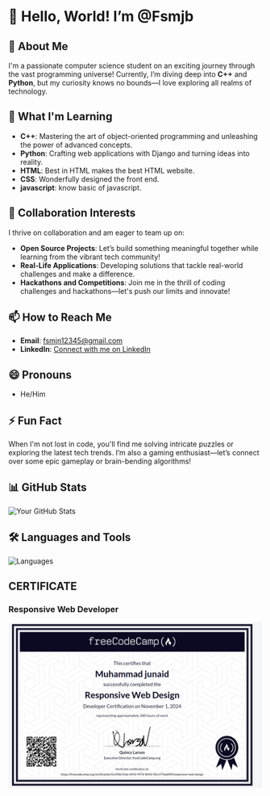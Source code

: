 # 👋 Hello, World! I’m @Fsmjb

## 👀 About Me
I'm a passionate computer science student on an exciting journey through the vast programming universe! Currently, I’m diving deep into **C++** and **Python**, but my curiosity knows no bounds—I love exploring all realms of technology.

## 🌱 What I'm Learning
- **C++**: Mastering the art of object-oriented programming and unleashing the power of advanced concepts.
- **Python**: Crafting web applications with Django and turning ideas into reality.
- **HTML**: Best in HTML makes the best HTML website.
- **CSS**: Wonderfully designed the front end.
- **javascript**: know basic of javascript.

## 💞️ Collaboration Interests
I thrive on collaboration and am eager to team up on:
- **Open Source Projects**: Let’s build something meaningful together while learning from the vibrant tech community!
- **Real-Life Applications**: Developing solutions that tackle real-world challenges and make a difference.
- **Hackathons and Competitions**: Join me in the thrill of coding challenges and hackathons—let's push our limits and innovate!

## 📫 How to Reach Me
- **Email**: [fsmjn12345@gmail.com](mailto:fsmjn12345@gmail.com)
- **LinkedIn**: [Connect with me on LinkedIn](https://www.linkedin.com/in/muhammad-junaid-2038a72a3?utm_source=share&utm_campaign=share_via&utm_content=profile&utm_medium=android_app)

## 😄 Pronouns
- He/Him

## ⚡ Fun Fact
When I'm not lost in code, you'll find me solving intricate puzzles or exploring the latest tech trends. I’m also a gaming enthusiast—let’s connect over some epic gameplay or brain-bending algorithms!

## 📊 GitHub Stats
![Your GitHub Stats](https://github-readme-stats.vercel.app/api?username=Fsmjb&show_icons=true&hide_title=true&count_private=true&theme=radical)

## 🛠️ Languages and Tools
![Languages](https://github-readme-stats.vercel.app/api/top-langs/?username=Fsmjb&layout=compact&theme=radical)


<h2>CERTIFICATE</h2>

<h3>Responsive Web Developer</h3>
<img src="https://github.com/Fsmjb/Fsmjb/blob/main/Certificate_1" >

